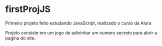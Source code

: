 # firstProjJS
Primeiro projeto feito estudando JavaScript, realizado o curso da Alura 


Projeto consiste em um jogo de adivinhar um numero secreto para abrir a pagina do site.
